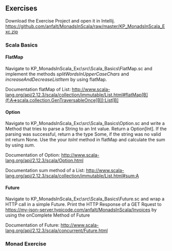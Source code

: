 ## Exercises
Download the Exercise Project and open it in Intellij.
https://github.com/anfalt/MonadsInScala/raw/master/KP_MonadsInScala_Exc.zip

### Scala Basics

#### FlatMap
Navigate to KP_MonadsInScala_Exc\src\Scala_Basics\FlatMap.sc and implement the methods _splitWordsInUpperCaseChars_ and _increaseAndDecreaseListItem_ by using flatMap.

Documentation flatMap of List:
http://www.scala-lang.org/api/2.12.3/scala/collection/immutable/List.html#flatMap[B](f:A=>scala.collection.GenTraversableOnce[B]):List[B]


#### Option
Navigate to KP_MonadsInScala_Exc\src\Scala_Basics\Option.sc and write a Method that tries to parse a String to an Int value.
Return a Option[Int]. If the parsing was successful, return a the type Some, if the string was no valid int return None.
Use the your _toInt_  method in flatMap and calculate the sum by using _sum_.

Documentation of Option:
http://www.scala-lang.org/api/2.12.3/scala/Option.html

Documentation sum method of a List:
http://www.scala-lang.org/api/2.12.3/scala/collection/immutable/List.html#sum:A

#### Future
Navigate to KP_MonadsInScala_Exc\src\Scala_Basics\Future.sc and wrap a HTTP call in a simple Future.
Print the HTTP Response of a GET Rquest to https://my-json-server.typicode.com/anfalt/MonadsInScala/Invoices by using the onComplete Method of Future

Documentation of Future:
http://www.scala-lang.org/api/2.12.3/scala/concurrent/Future.html

### Monad Exercise



